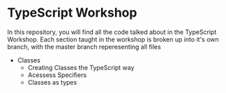 # TypeScript Workshop

In this repository, you will find all the code talked about in the TypeScript Workshop. Each section taught in the workshop is broken up into it's own branch, with the master branch reperesenting all files

- Classes
  - Creating Classes the TypeScript way
  - Acessess Specifiers
  - Classes as types

